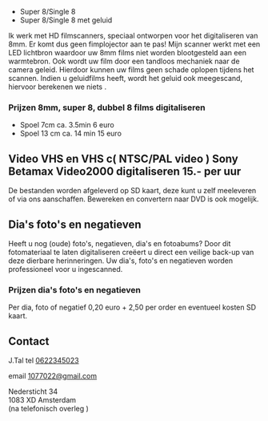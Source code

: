 - Super 8/Single 8
- Super 8/Single 8 met geluid 
 
Ik werk met HD filmscanners, speciaal ontworpen voor het digitaliseren van 8mm. Er komt dus geen fimplojector aan te pas! Mijn scanner werkt met een LED lichtbron waardoor uw 8mm films niet worden blootgesteld aan een warmtebron. Ook wordt uw film door een tandloos mechaniek naar de camera geleid. Hierdoor kunnen uw films geen schade oplopen tijdens het scannen. Indien u geluidfilms heeft, wordt het geluid ook meegescand, hiervoor berekenen we niets .

### Prijzen 8mm, super 8, dubbel 8 films digitaliseren
- Spoel 7cm ca. 3.5min   6 euro
- Spoel 13 cm ca. 14 min 15 euro

## Video VHS en VHS c( NTSC/PAL video ) Sony Betamax Video2000                                                                                                                            digitaliseren   15.- per uur

De bestanden worden afgeleverd op SD kaart, deze kunt u zelf meeleveren of via ons aanschaffen. Bewereken en convertern naar DVD is ook mogelijk.

## Dia's foto's en negatieven
Heeft u nog (oude) foto's, negatieven, dia's en fotoabums? Door dit fotomateriaal te laten digitaliseren creëert u direct een veilige back-up van deze dierbare herinneringen. Uw dia's, foto's en negatieven worden professioneel voor u ingescanned.

### Prijzen dia's foto's en negatieven
Per dia, foto of negatief 0,20 euro + 2,50 per order en eventueel kosten SD kaart.

## Contact
J.Tal tel [0622345023](tel:0622345023)

email [1077022@gmail.com](mailto:1077022@gmail.com)

Nedersticht 34  
1083 XD Amsterdam  
(na telefonisch overleg )

 
